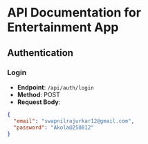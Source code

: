 # API Documentation for Entertainment App

## Authentication

### Login
- **Endpoint**: `/api/auth/login`
- **Method**: POST
- **Request Body**:
```json
{
  "email": "swapnilrajurkar12@gmail.com",
  "password": "Akola@250812"
}
